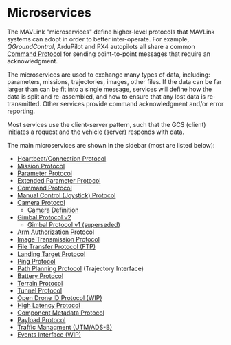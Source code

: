 # Microservices

The MAVLink "microservices" define higher-level protocols that MAVLink systems can adopt in order to better inter-operate.
For example, *QGroundControl*, ArduPilot and PX4 autopilots all share a common [Command Protocol](../services/command.md) for sending point-to-point messages that require an acknowledgment.

The microservices are used to exchange many types of data, including: parameters, missions, trajectories, images, other files.
If the data can be far larger than can be fit into a single message, services will define how the data is split and re-assembled, and how to ensure that any lost data is re-transmitted.
Other services provide command acknowledgment and/or error reporting.

Most services use the client-server pattern, such that the GCS (client) initiates a request and the vehicle (server) responds with data.

The main microservices are shown in the sidebar (most are listed below):

* [Heartbeat/Connection Protocol](../services/heartbeat.md)
* [Mission Protocol](../services/mission.md)
* [Parameter Protocol](../services/parameter.md)
* [Extended Parameter Protocol](../services/parameter_ext.md)
* [Command Protocol](../services/command.md)
* [Manual Control (Joystick) Protocol](../services/manual_control.md)
* [Camera Protocol](../services/camera.md)
  * [Camera Definition](../services/camera_def.md)
* [Gimbal Protocol v2](../services/gimbal_v2.md)
  * [Gimbal Protocol v1 (superseded)](../services/gimbal.md)
* [Arm Authorization Protocol](../services/arm_authorization.md)
* [Image Transmission Protocol](../services/image_transmission.md)
* [File Transfer Protocol (FTP)](../services/ftp.md)
* [Landing Target Protocol](../services/landing_target.md)
* [Ping Protocol](../services/ping.md)
* [Path Planning Protocol](../services/trajectory.md) (Trajectory Interface)
* [Battery Protocol](../services/battery.md)
* [Terrain Protocol](../services/terrain.md)
* [Tunnel Protocol](../services/tunnel.md)
* [Open Drone ID Protocol (WIP)](../services/opendroneid.md)
* [High Latency Protocol](../services/high_latency.md)
* [Component Metadata Protocol](../services/component_information.md)
* [Payload Protocol](../services/payload.md)
* [Traffic Managment (UTM/ADS-B)](../services/traffic_management.md)
* [Events Interface (WIP)](../services/events.md)
